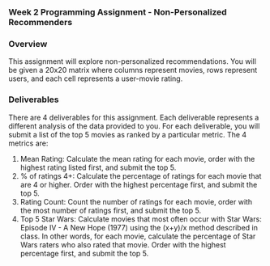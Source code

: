 ### Week 2 Programming Assignment - Non-Personalized Recommenders



### Overview

This assignment will explore non-personalized recommendations. You will be given a 20x20 matrix where columns represent movies, rows represent users, and each cell represents a user-movie rating.

### Deliverables

There are 4 deliverables for this assignment. Each deliverable represents a different analysis of the data provided to you. For each deliverable, you will submit a list of the top 5 movies as ranked by a particular metric. The 4 metrics are:

1. Mean Rating: Calculate the mean rating for each movie, order with the highest rating listed first, and submit the top 5.
2. % of ratings 4+: Calculate the percentage of ratings for each movie that are 4 or higher. Order with the highest percentage first, and submit the top 5.
3. Rating Count: Count the number of ratings for each movie, order with the most number of ratings first, and submit the top 5.
4. Top 5 Star Wars: Calculate movies that most often occur with Star Wars: Episode IV - A New Hope (1977) using the (x+y)/x method described in class. In other words, for each movie, calculate the percentage of Star Wars raters who also rated that movie. Order with the highest percentage first, and submit the top 5.
